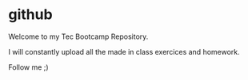# github
Welcome to my Tec Bootcamp Repository.

I will constantly upload all the made in class exercices and homework.

Follow me ;)